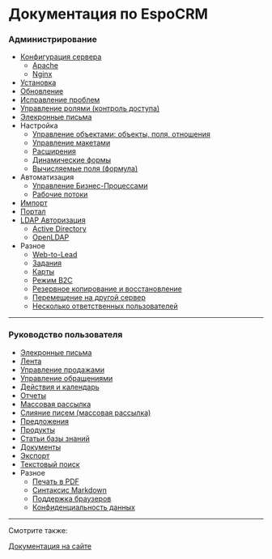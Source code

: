 # Документация по EspoCRM 

### Администрирование

* [Конфигурация сервера](https://github.com/espocrm/documentation/blob/master/i18n/ru_RU/administration/server-configuration.md)
  * [Apache](https://github.com/espocrm/documentation/blob/master/i18n/ru_RU/administration/apache-server-configuration.md)
  * [Nginx](https://github.com/espocrm/documentation/blob/master/i18n/ru_RU/administration/nginx-server-configuration.md)
* [Установка](https://github.com/espocrm/documentation/blob/master/i18n/ru_RU/administration/installation.md)
* [Обновление](https://github.com/espocrm/documentation/blob/master/i18n/ru_RU/administration/upgrading.md)
* [Исправление проблем](https://github.com/espocrm/documentation/blob/master/i18n/ru_RU/administration/troubleshooting.md)
* [Управление ролями (контроль доступа)](https://github.com/espocrm/documentation/blob/master/i18n/ru_RU/administration/roles-management.md)
* [Элекронные письма](https://github.com/espocrm/documentation/blob/master/i18n/ru_RU/administration/emails.md)
* Настройка
  * [Управление объектами: объекты, поля, отношения](https://github.com/espocrm/documentation/blob/master/i18n/ru_RU/administration/entity-manager.md)
  * [Управление макетами](https://github.com/Max18061989/documentation/blob/master/i18n/ru_RU/administration/layout-manager.md)
  * [Расширения](https://github.com/Max18061989/documentation/blob/master/i18n/ru_RU/administration/extensions.md)
  * [Динамические формы](https://github.com/Max18061989/documentation/blob/master/i18n/ru_RU/administration/dynamic-logic.md)
  * [Вычисляемые поля (формула)](https://github.com/espocrm/documentation/blob/master/i18n/ru_RU/administration/formula.md)
* Автоматизация
  * [Управление Бизнес-Процессами](https://github.com/Max18061989/documentation/blob/master/i18n/ru_RU/administration/bpm.md)
  * [Рабочие потоки](https://github.com/Max18061989/documentation/blob/master/i18n/ru_RU/administration/workflows.md)
* [Импорт](https://github.com/espocrm/documentation/blob/master/i18n/ru_RU/administration/import.md)
* [Портал](https://github.com/espocrm/documentation/blob/master/i18n/ru_RU/administration/portal.md)
* [LDAP Авторизация](https://github.com/espocrm/documentation/blob/master/i18n/ru_RU/administration/ldap-authorization.md)
  * [Active Directory](https://github.com/espocrm/documentation/blob/master/i18n/ru_RU/administration/ldap-authorization-for-ad.md)
  * [OpenLDAP](https://github.com/espocrm/documentation/blob/master/i18n/ru_RU/administration/ldap-authorization-for-openldap.md)
* Разное
  * [Web-to-Lead](https://github.com/espocrm/documentation/blob/master/i18n/ru_RU/administration/web-to-lead.md)
  * [Задания](https://github.com/espocrm/documentation/blob/master/i18n/ru_RU/administration/jobs.md)
  * [Карты](https://github.com/espocrm/documentation/blob/master/i18n/ru_RU/administration/maps.md)
  * [Режим B2C](https://github.com/espocrm/documentation/blob/master/i18n/ru_RU/administration/b2c.md)
  * [Резервное копирование и восстановление](https://github.com/espocrm/documentation/blob/master/i18n/ru_RU/administration/backup-and-restore.md)
  * [Перемещение на другой сервер](https://github.com/espocrm/documentation/blob/master/i18n/ru_RU/administration/moving-to-another-server.md)
  * [Несколько ответственных пользователей](https://github.com/espocrm/documentation/blob/master/i18n/ru_RU/administration/multiple-assigned-users.md)

---

### Руководство пользователя

* [Элекронные письма](https://github.com/espocrm/documentation/blob/master/i18n/ru_RU/user-guide/emails.md)
* [Лента](https://github.com/espocrm/documentation/blob/master/i18n/ru_RU/user-guide/stream.md)
* [Управление продажами](https://github.com/espocrm/documentation/blob/master/i18n/ru_RU/user-guide/sales-management.md)
* [Управление обращениями](https://github.com/espocrm/documentation/blob/master/i18n/ru_RU/user-guide/case-management.md)
* [Действия и календарь](https://github.com/espocrm/documentation/blob/master/i18n/ru_RU/user-guide/activities-and-calendar.md)
* [Отчеты](https://github.com/espocrm/documentation/blob/master/i18n/ru_RU/user-guide/reports.md)
* [Массовая рассылка](https://github.com/espocrm/documentation/blob/master/i18n/ru_RU/user-guide/mass-email.md)
* [Слияние писем (массовая рассылка)](https://github.com/espocrm/documentation/blob/master/i18n/ru_RU/user-guide/mail-merge.md)
* [Предложения](https://github.com/espocrm/documentation/blob/master/i18n/ru_RU/user-guide/quotes.md)
* [Продукты](https://github.com/espocrm/documentation/blob/master/i18n/ru_RU/user-guide/products.md)
* [Статьи базы знаний](https://github.com/espocrm/documentation/blob/master/i18n/ru_RU/user-guide/knowledge-base.md)
* [Документы](https://github.com/espocrm/documentation/blob/master/i18n/ru_RU/user-guide/documents.md)
* [Экспорт](https://github.com/espocrm/documentation/blob/master/i18n/ru_RU/user-guide/export.md)
* [Текстовый поиск](https://github.com/espocrm/documentation/blob/master/i18n/ru_RU/user-guide/text-search.md)
* Разное
  * [Печать в PDF](https://github.com/espocrm/documentation/blob/master/i18n/ru_RU/user-guide/printing-to-pdf.md)
  * [Синтаксис Markdown](https://github.com/espocrm/documentation/blob/master/i18n/ru_RU/user-guide/markdown.md)
  * [Поддержка браузеров](https://github.com/espocrm/documentation/blob/master/i18n/ru_RU/user-guide/browser-support.md)
  * [Конфиденциальность данных](https://github.com/espocrm/documentation/blob/master/i18n/ru_RU/user-guide/data-privacy.md)

---

Смотрите также:

[Документация на сайте](https://www.espocrm.com/documentation/)
